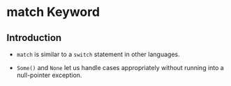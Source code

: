 # match Keyword

## Introduction

* `match` is similar to a `switch` statement in other languages.

* `Some()` and `None` let us handle cases appropriately without running into a null-pointer exception.